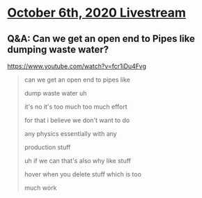 # [October 6th, 2020 Livestream](../2020-10-06.md)
## Q&A: Can we get an open end to Pipes like dumping waste water?
https://www.youtube.com/watch?v=fcr1iDu4Fvg
> can we get an open end to pipes like
>
> dump waste water uh
>
> it's no it's too much too much effort
>
> for that i believe we don't want to do
>
> any physics essentially with any
>
> production stuff
>
> uh if we can that's also why like stuff
>
> hover when you delete stuff which is too
>
> much work
>
